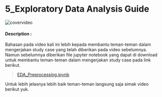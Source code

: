 # 5_Exploratory Data Analysis Guide

![covervideo](http://bit.ly/makeaicovervideo)

#### **Description :**

Bahasan pada video kali ini lebih kepada membantu teman-teman dalam mengerjakan study case yang telah diberikan pada video sebelumnya. Namun sebelumnya diberikan file jupyter notebook yang dapat di download untuk membantu teman-teman dalam mengerjakan study case pada link berikut.

> [EDA_Preprocessing.ipynb](https://www.dropbox.com/sh/huqfdq2iscqv2v7/AADrnFF76l7qiCR-paGYFSgIa/EDA%20%26%20Preprocessing.ipynb?dl=0)

Untuk lebih jelasnya lebih baik teman-teman langsung saja simak video berikut yuk.